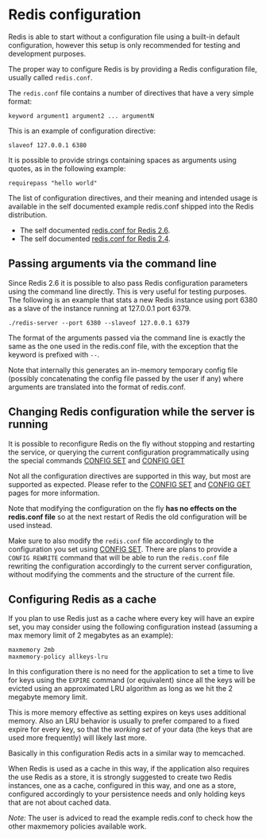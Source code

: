 Redis configuration
===

Redis is able to start without a configuration file using a built-in default
configuration, however this setup is only recommended for testing and
development purposes.

The proper way to configure Redis is by providing a Redis configuration file,
usually called `redis.conf`.

The `redis.conf` file contains a number of directives that have a very simple
format:

    keyword argument1 argument2 ... argumentN

This is an example of configuration directive:

    slaveof 127.0.0.1 6380

It is possible to provide strings containing spaces as arguments using
quotes, as in the following example:

    requirepass "hello world"

The list of configuration directives, and their meaning and intended usage
is available in the self documented example redis.conf shipped into the
Redis distribution.

* The self documented [redis.conf for Redis 2.6](https://raw.github.com/antirez/redis/2.6/redis.conf).
* The self documented [redis.conf for Redis 2.4](https://raw.github.com/antirez/redis/2.4/redis.conf).

Passing arguments via the command line
---

Since Redis 2.6 it is possible to also pass Redis configuration parameters
using the command line directly. This is very useful for testing purposes.
The following is an example that stats a new Redis instance using port 6380
as a slave of the instance running at 127.0.0.1 port 6379.

    ./redis-server --port 6380 --slaveof 127.0.0.1 6379

The format of the arguments passed via the command line is exactly the same
as the one used in the redis.conf file, with the exception that the keyword
is prefixed with `--`.

Note that internally this generates an in-memory temporary config file
(possibly concatenating the config file passed by the user if any) where
arguments are translated into the format of redis.conf.

Changing Redis configuration while the server is running
---

It is possible to reconfigure Redis on the fly without stopping and restarting
the service, or querying the current configuration programmatically using the
special commands [CONFIG SET](/commands/config-set) and
[CONFIG GET](/commands/config-get)

Not all the configuration directives are supported in this way, but most
are supported as expected. Please refer to the
[CONFIG SET](/commands/config-set) and [CONFIG GET](/commands/config-get)
pages for more information.

Note that modifying the configuration on the fly **has no effects on the
redis.conf file** so at the next restart of Redis the old configuration will
be used instead.

Make sure to also modify the `redis.conf` file accordingly to the configuration
you set using [CONFIG SET](/commands/config-set).
There are plans to provide a `CONFIG REWRITE`
command that will be able to run the `redis.conf` file rewriting the
configuration accordingly to the current server configuration, without modifying
the comments and the structure of the current file.

Configuring Redis as a cache
---

If you plan to use Redis just as a cache where every key will have an
expire set, you may consider using the following configuration instead
(assuming a max memory limit of 2 megabytes as an example):

    maxmemory 2mb
    maxmemory-policy allkeys-lru

In this configuration there is no need for the application to set a
time to live for keys using the `EXPIRE` command (or equivalent) since
all the keys will be evicted using an approximated LRU algorithm as long
as we hit the 2 megabyte memory limit.

This is more memory effective as setting expires on keys uses additional
memory. Also an LRU behavior is usually to prefer compared to a fixed expire
for every key, so that the *working set* of your data (the keys that are
used more frequently) will likely last more.

Basically in this configuration Redis acts in a similar way to memcached.

When Redis is used as a cache in this way, if the application also requires
the use Redis as a store, it is strongly suggested to create two Redis
instances, one as a cache, configured in this way, and one as a store,
configured accordingly to your persistence needs and only holding keys
that are not about cached data.

*Note:* The user is adviced to read the example redis.conf to check how the
other maxmemory policies available work.
